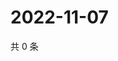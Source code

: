 # 2022-11-07

共 0 条

<!-- BEGIN WEIBO -->
<!-- 最后更新时间 Mon Nov 07 2022 04:17:36 GMT+0800 (China Standard Time) -->

<!-- END WEIBO -->
